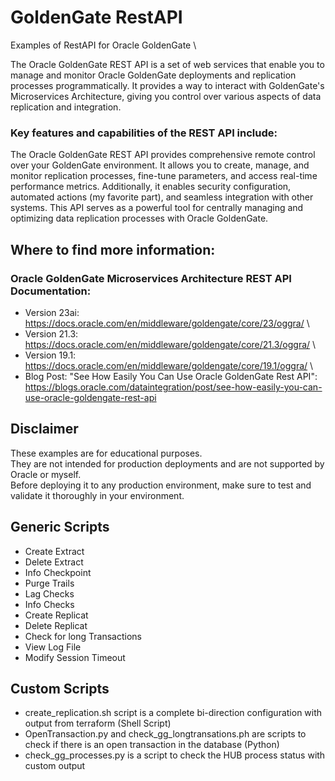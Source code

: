 # GoldenGate RestAPI
Examples of RestAPI for Oracle GoldenGate \

The Oracle GoldenGate REST API is a set of web services that enable you to manage and monitor Oracle GoldenGate deployments and replication processes programmatically.
It provides a way to interact with GoldenGate's Microservices Architecture, giving you control over various aspects of data replication and integration.

### Key features and capabilities of the REST API include:

The Oracle GoldenGate REST API provides comprehensive remote control over your GoldenGate environment. It allows you to create, manage, and monitor replication processes, fine-tune parameters, and access real-time performance metrics. Additionally, it enables security configuration, automated actions (my favorite part), and seamless integration with other systems. This API serves as a powerful tool for centrally managing and optimizing data replication processes with Oracle GoldenGate.

## Where to find more information:

### Oracle GoldenGate Microservices Architecture REST API Documentation:
* Version 23ai: https://docs.oracle.com/en/middleware/goldengate/core/23/oggra/ \
* Version 21.3: https://docs.oracle.com/en/middleware/goldengate/core/21.3/oggra/ \
* Version 19.1: https://docs.oracle.com/en/middleware/goldengate/core/19.1/oggra/ \
* Blog Post: "See How Easily You Can Use Oracle GoldenGate Rest API": https://blogs.oracle.com/dataintegration/post/see-how-easily-you-can-use-oracle-goldengate-rest-api

## Disclaimer 
These examples are for educational purposes. \
They are not intended for production deployments and are not supported by Oracle or myself.  \
Before deploying it to any production environment, make sure to test and validate it thoroughly in your environment.

## Generic Scripts
* Create Extract
* Delete Extract
* Info Checkpoint
* Purge Trails
* Lag Checks
* Info Checks
* Create Replicat
* Delete Replicat
* Check for long Transactions
* View Log File
* Modify Session Timeout

## Custom Scripts
* create_replication.sh script is a complete bi-direction configuration with output from terraform (Shell Script)
* OpenTransaction.py and check_gg_longtransations.ph are scripts to check if there is an open transaction in the database (Python)
* check_gg_processes.py is a script to check the HUB process status with custom output



